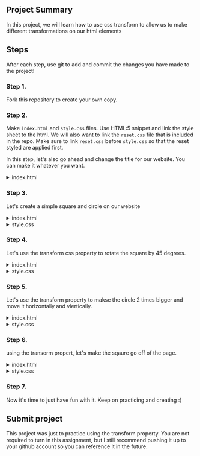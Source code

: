 ## Project Summary

In this project, we will learn how to use css transform to allow us to make different transformations on our html elements

## Steps

After each step, use git to add and commit the changes you have made to the project!

### Step 1.

Fork this repository to create your own copy.

### Step 2.

Make `index.html` and `style.css` files. Use HTML:5 snippet and link the style sheet to the html. We will also want to link the `reset.css` file that is included in the repo. Make sure to link `reset.css` before `style.css` so that the reset styled are applied first.

In this step, let's also go ahead and change the title for our website. You can make it whatever you want.

<details>
<summary>index.html</summary>

```html
<!DOCTYPE html>
<html lang="en">
  <head>
    <meta charset="UTF-8" />
    <meta http-equiv="X-UA-Compatible" content="IE=edge" />
    <meta name="viewport" content="width=device-width, initial-scale=1.0" />
    <link rel="stylesheet" href="reset.css" />
    <link rel="stylesheet" href="style.css" />
    <title>Tranform</title>
  </head>
</html>
```

</details>

### Step 3.

Let's create a simple square and circle on our website

<details>
<summary>index.html</summary>

```html
<!DOCTYPE html>
<html lang="en">
  <head>
    <meta charset="UTF-8" />
    <meta http-equiv="X-UA-Compatible" content="IE=edge" />
    <meta name="viewport" content="width=device-width, initial-scale=1.0" />
    <link rel="stylesheet" href="reset.css" />
    <link rel="stylesheet" href="style.css" />
    <title>Transform</title>
  </head>
  <body>
    <div class="square"></div>
    <div class="circle"></div>
  </body>
</html>
```

</details>

<details>
<summary>style.css</summary>

```css
.square {
  background-color: aqua;
  height: 200px;
  margin: 50px;
  width: 200px;
}

.circle {
  background-color: violet;
  border-radius: 50%;
  height: 200px;
  margin: 50px;
  width: 200px;
}
```

</details>

### Step 4.

Let's use the transform css property to rotate the square by 45 degrees.

<details>
<summary>index.html</summary>

```html
<!DOCTYPE html>
<html lang="en">
  <head>
    <meta charset="UTF-8" />
    <meta http-equiv="X-UA-Compatible" content="IE=edge" />
    <meta name="viewport" content="width=device-width, initial-scale=1.0" />
    <link rel="stylesheet" href="reset.css" />
    <link rel="stylesheet" href="style.css" />
    <title>Transform</title>
  </head>
  <body>
    <div class="square"></div>
    <div class="circle"></div>
  </body>
</html>
```

</details>

<details>
<summary>style.css</summary>

```css
.square {
  background-color: aqua;
  height: 200px;
  margin: 50px;
  width: 200px;

  transform: rotate(45deg);
}

.circle {
  background-color: violet;
  border-radius: 50%;
  height: 200px;
  margin: 50px;
  width: 200px;
}
```

</details>

### Step 5.

Let's use the transform property to makse the circle 2 times bigger and move it horizontally and viertically.

<details>
<summary>index.html</summary>

```html
<!DOCTYPE html>
<html lang="en">
  <head>
    <meta charset="UTF-8" />
    <meta http-equiv="X-UA-Compatible" content="IE=edge" />
    <meta name="viewport" content="width=device-width, initial-scale=1.0" />
    <link rel="stylesheet" href="reset.css" />
    <link rel="stylesheet" href="style.css" />
    <title>Transform</title>
  </head>
  <body>
    <div class="square"></div>
    <div class="circle"></div>
  </body>
</html>
```

</details>

<details>
<summary>style.css</summary>

```css
.square {
  background-color: aqua;
  height: 200px;
  margin: 50px;
  width: 200px;

  transform: rotate(45deg);
}

.circle {
  background-color: violet;
  border-radius: 50%;
  height: 200px;
  margin: 50px;
  width: 200px;

  transform: scale(2) translateX(100px) translateY(200px);
}
```

</details>

### Step 6.

using the transorm propert, let's make the sqaure go off of the page.

<details>
<summary>index.html</summary>

```html
<!DOCTYPE html>
<html lang="en">
  <head>
    <meta charset="UTF-8" />
    <meta http-equiv="X-UA-Compatible" content="IE=edge" />
    <meta name="viewport" content="width=device-width, initial-scale=1.0" />
    <link rel="stylesheet" href="reset.css" />
    <link rel="stylesheet" href="style.css" />
    <title>Transform</title>
  </head>
  <body>
    <div class="square"></div>
    <div class="circle"></div>
  </body>
</html>
```

</details>

<details>
<summary>style.css</summary>

```css
.square {
  background-color: aqua;
  height: 200px;
  margin: 50px;
  width: 200px;

  transform: translateX(100vw);
}

.circle {
  background-color: violet;
  border-radius: 50%;
  height: 200px;
  margin: 50px;
  width: 200px;
}
```

</details>

### Step 7.

Now it's time to just have fun with it. Keep on practicing and creating :)

## Submit project

This project was just to practice using the transform property. You are not required to turn in this assignment, but I still recommend pushing it up to your github account so you can reference it in the future.
